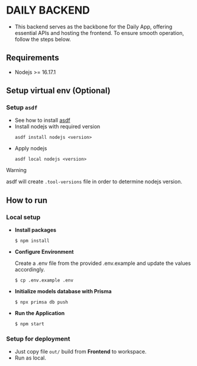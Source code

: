 # DAILY BACKEND

- This backend serves as the backbone for the Daily App, offering essential APIs and hosting the frontend. To ensure smooth operation, follow the steps below.

## Requirements
- Nodejs >= 16.17.1

## Setup virtual env (Optional)
### Setup `asdf`
- See how to install [asdf](https://asdf-vm.com/guide/getting-started.html)
- Install nodejs with required version 
  ```
  asdf install nodejs <version>
  ```
- Apply nodejs
  ```
  asdf local nodejs <version>
  ```


> [!WARNING]
> asdf will create `.tool-versions` file in order to determine nodejs version.

## How to run

### Local setup

- **Install packages**
  ```
  $ npm install
  ```

- **Configure Environment**
 
  Create a .env file from the provided .env.example and update the values accordingly.
  ```
  $ cp .env.example .env
  ```

- **Initialize models database with Prisma**
  ```
  $ npx primsa db push
  ```

- **Run the Application**
  ```
  $ npm start
  ```

### Setup for deployment
- Just copy file `out/` build from **Frontend** to workspace.
- Run as local.
